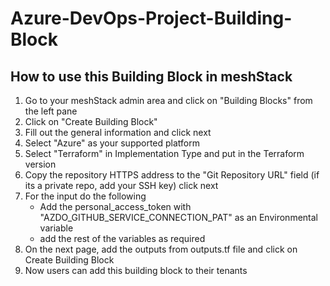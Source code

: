 # Azure-DevOps-Project-Building-Block

## How to use this Building Block in meshStack 

1. Go to your meshStack admin area and click on "Building Blocks" from the left pane
2. Click on "Create Building Block"
3. Fill out the general information and click next
4. Select "Azure" as your supported platform 
5. Select "Terraform" in Implementation Type and put in the Terraform version
6. Copy the repository HTTPS address to the "Git Repository URL" field (if its a private repo, add your SSH key) click next
7. For the input do the following
    - Add the personal_access_token with "AZDO_GITHUB_SERVICE_CONNECTION_PAT" as an Environmental variable
    - add the rest of the variables as required
8. On the next page, add the outputs from outputs.tf file and click on Create Building Block
9. Now users can add this building block to their tenants

